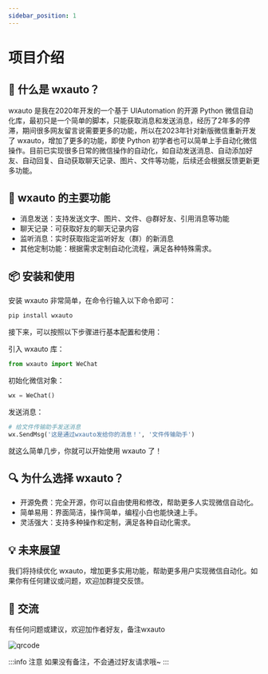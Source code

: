 ```yaml
---
sidebar_position: 1
---
```

# 项目介绍

## 🧐 什么是 wxauto？
wxauto 是我在2020年开发的一个基于 UIAutomation 的开源 Python 微信自动化库，最初只是一个简单的脚本，只能获取消息和发送消息，经历了2年多的停滞，期间很多网友留言说需要更多的功能，所以在2023年针对新版微信重新开发了 wxauto，增加了更多的功能，即使 Python 初学者也可以简单上手自动化微信操作。目前已实现很多日常的微信操作的自动化，如自动发送消息、自动添加好友、自动回复、自动获取聊天记录、图片、文件等功能，后续还会根据反馈更新更多功能。

## 🎯 wxauto 的主要功能

- 消息发送：支持发送文字、图片、文件、@群好友、引用消息等功能
- 聊天记录：可获取好友的聊天记录内容
- 监听消息：实时获取指定监听好友（群）的新消息
- 其他定制功能：根据需求定制自动化流程，满足各种特殊需求。

## 📦 安装和使用
安装 wxauto 非常简单，在命令行输入以下命令即可：

```bash
pip install wxauto
```
接下来，可以按照以下步骤进行基本配置和使用：

引入 wxauto 库：

```python
from wxauto import WeChat
```
初始化微信对象：

```python
wx = WeChat()
```
发送消息：

```python
# 给文件传输助手发送消息
wx.SendMsg('这是通过wxauto发给你的消息！', '文件传输助手')
```
就这么简单几步，你就可以开始使用 wxauto 了！


## 🔍 为什么选择 wxauto？
- 开源免费：完全开源，你可以自由使用和修改，帮助更多人实现微信自动化。
- 简单易用：界面简洁，操作简单，编程小白也能快速上手。
- 灵活强大：支持多种操作和定制，满足各种自动化需求。

## 💡 未来展望
我们将持续优化 wxauto，增加更多实用功能，帮助更多用户实现微信自动化。如果你有任何建议或问题，欢迎加群提交反馈。

## 🤝 交流

有任何问题或建议，欢迎加作者好友，备注wxauto

![qrcode](/img/qrcode.png)

:::info 注意
如果没有备注，不会通过好友请求哦~
:::
